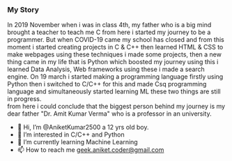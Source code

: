 ### My Story
In 2019 November when i was in class 4th, my father who is a big mind brought a teacher to teach me C from here i started my journey to be a programmer. But when COVID-19 came my school has closed and from this moment i started creating projects in C & C++ then learned HTML & CSS to make webpages using these techniques i made some projects, then a new thing came in my life that is Python which boosted my journey using this i learned Data Analysis, Web frameworks using these i made a search engine. On 19 march i started making a programming language firstly using Python then i switched to C/C++ for this and made Csq programming language and simultaneously started learning ML these two things are still in progress.<br>
from here i could conclude that the biggest person behind my journey is my dear father "Dr. Amit Kumar Verma" who is a professor in an university.

- 👋 Hi, I’m @AniketKumar2500 a 12 yrs old boy.
- 👀 I’m interested in C/C++ and Python
- 🌱 I’m currently learning Machine Learning
- 📫 How to reach me geek.aniket.coder@gmail.com

<!---
AniketKumar2500/AniketKumar2500 is a ✨ special ✨ repository because its `README.md` (this file) appears on your GitHub profile.
You can click the Preview link to take a look at your changes.
--->
